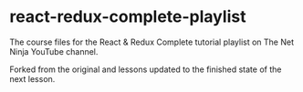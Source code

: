 # react-redux-complete-playlist

The course files for the React &amp; Redux Complete tutorial playlist on The Net Ninja YouTube channel.

Forked from the original and lessons updated to the finished state of the next lesson.
